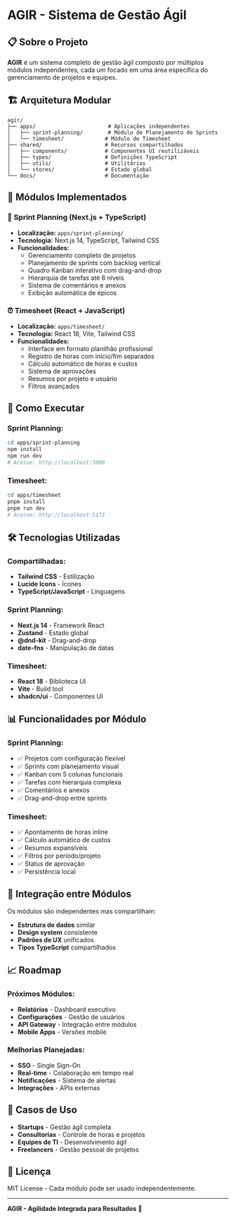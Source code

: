 # AGIR - Sistema de Gestão Ágil

## 📋 **Sobre o Projeto**

**AGIR** é um sistema completo de gestão ágil composto por múltiplos módulos independentes, cada um focado em uma área específica do gerenciamento de projetos e equipes.

## 🏗️ **Arquitetura Modular**

```
agir/
├── apps/                       # Aplicações independentes
│   ├── sprint-planning/        # Módulo de Planejamento de Sprints
│   └── timesheet/             # Módulo de Timesheet
├── shared/                    # Recursos compartilhados
│   ├── components/            # Componentes UI reutilizáveis
│   ├── types/                 # Definições TypeScript
│   ├── utils/                 # Utilitários
│   └── stores/                # Estado global
└── docs/                      # Documentação
```

## 📱 **Módulos Implementados**

### 🎯 **Sprint Planning** (Next.js + TypeScript)
- **Localização:** `apps/sprint-planning/`
- **Tecnologia:** Next.js 14, TypeScript, Tailwind CSS
- **Funcionalidades:**
  - Gerenciamento completo de projetos
  - Planejamento de sprints com backlog vertical
  - Quadro Kanban interativo com drag-and-drop
  - Hierarquia de tarefas até 6 níveis
  - Sistema de comentários e anexos
  - Exibição automática de épicos

### ⏰ **Timesheet** (React + JavaScript)
- **Localização:** `apps/timesheet/`
- **Tecnologia:** React 18, Vite, Tailwind CSS
- **Funcionalidades:**
  - Interface em formato planilhão profissional
  - Registro de horas com início/fim separados
  - Cálculo automático de horas e custos
  - Sistema de aprovações
  - Resumos por projeto e usuário
  - Filtros avançados

## 🚀 **Como Executar**

### **Sprint Planning:**
```bash
cd apps/sprint-planning
npm install
npm run dev
# Acesse: http://localhost:3000
```

### **Timesheet:**
```bash
cd apps/timesheet
pnpm install
pnpm run dev
# Acesse: http://localhost:5173
```

## 🛠️ **Tecnologias Utilizadas**

### **Compartilhadas:**
- **Tailwind CSS** - Estilização
- **Lucide Icons** - Ícones
- **TypeScript/JavaScript** - Linguagens

### **Sprint Planning:**
- **Next.js 14** - Framework React
- **Zustand** - Estado global
- **@dnd-kit** - Drag-and-drop
- **date-fns** - Manipulação de datas

### **Timesheet:**
- **React 18** - Biblioteca UI
- **Vite** - Build tool
- **shadcn/ui** - Componentes UI

## 📊 **Funcionalidades por Módulo**

### **Sprint Planning:**
- ✅ Projetos com configuração flexível
- ✅ Sprints com planejamento visual
- ✅ Kanban com 5 colunas funcionais
- ✅ Tarefas com hierarquia complexa
- ✅ Comentários e anexos
- ✅ Drag-and-drop entre sprints

### **Timesheet:**
- ✅ Apontamento de horas inline
- ✅ Cálculo automático de custos
- ✅ Resumos expansíveis
- ✅ Filtros por período/projeto
- ✅ Status de aprovação
- ✅ Persistência local

## 🔄 **Integração entre Módulos**

Os módulos são independentes mas compartilham:
- **Estrutura de dados** similar
- **Design system** consistente
- **Padrões de UX** unificados
- **Tipos TypeScript** compartilhados

## 📈 **Roadmap**

### **Próximos Módulos:**
- **Relatórios** - Dashboard executivo
- **Configurações** - Gestão de usuários
- **API Gateway** - Integração entre módulos
- **Mobile Apps** - Versões mobile

### **Melhorias Planejadas:**
- **SSO** - Single Sign-On
- **Real-time** - Colaboração em tempo real
- **Notificações** - Sistema de alertas
- **Integrações** - APIs externas

## 🏢 **Casos de Uso**

- **Startups** - Gestão ágil completa
- **Consultorias** - Controle de horas e projetos
- **Equipes de TI** - Desenvolvimento ágil
- **Freelancers** - Gestão pessoal de projetos

## 📄 **Licença**

MIT License - Cada módulo pode ser usado independentemente.

---

**AGIR - Agilidade Integrada para Resultados** 🚀

